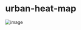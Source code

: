 # urban-heat-map

![image](https://github.com/damienallen/urban-heat/assets/17518047/1bdb04da-8cf5-449a-8be4-97d3d0364da4)

